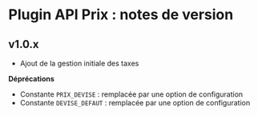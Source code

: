 # Plugin API Prix : notes de version

## v1.0.x

* Ajout de la gestion initiale des taxes

**Déprécations**

* Constante `PRIX_DEVISE` : remplacée par une option de configuration
* Constante `DEVISE_DEFAUT` : remplacée par une option de configuration